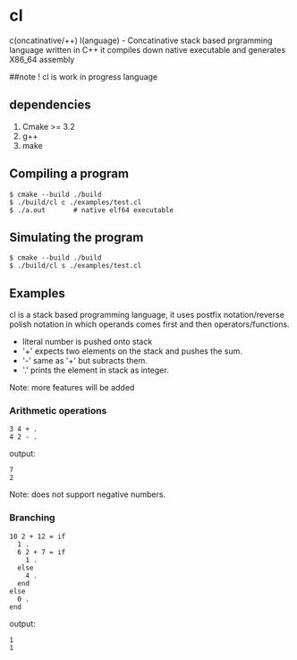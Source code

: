 # cl

c(oncatinative/++) l(anguage) - Concatinative stack based prgramming language written in C++
it compiles down native executable and generates X86_64 assembly

##note
! cl is work in progress language

## dependencies

1. Cmake >= 3.2
1. g++
1. make

## Compiling a program

```console
$ cmake --build ./build
$ ./build/cl c ./examples/test.cl
$ ./a.out       # native elf64 executable
```

## Simulating the program

```console
$ cmake --build ./build
$ ./build/cl s ./examples/test.cl
```

## Examples

cl is a stack based programming language, it uses postfix
notation/reverse polish notation in which operands comes
first and then operators/functions.

-   literal number is pushed onto stack
-   '+' expects two elements on the stack and pushes the sum.
-   '-' same as '+' but subracts them.
-   '.' prints the element in stack as integer.

Note: more features will be added

### Arithmetic operations
```code
3 4 + .
4 2 - .
```
output:
```console
7
2
```
Note: does not support negative numbers.

### Branching
```code
10 2 + 12 = if
  1 .
  6 2 + 7 = if
    1 .
  else
    4 .
  end
else
  0 .
end
```
output:
```console
1
1
```
